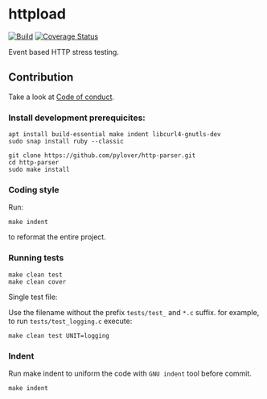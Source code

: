 # httpload

[![Build](https://github.com/dobisel/httpload/actions/workflows/build.yml/badge.svg)](https://github.com/dobisel/httpload/actions/workflows/build.yml)
[![Coverage Status](https://coveralls.io/repos/github/dobisel/httpload/badge.svg)](https://coveralls.io/github/dobisel/httpload)

Event based HTTP stress testing. 


## Contribution

Take a look at [Code of conduct](CODE_OF_CONDUCT.md).


### Install development prerequicites:

```shell
apt install build-essential make indent libcurl4-gnutls-dev
sudo snap install ruby --classic
```

```shell
git clone https://github.com/pylover/http-parser.git
cd http-parser
sudo make install
```

### Coding style

Run:

```shell
make indent
```

to reformat the entire project.

### Running tests

```shell
make clean test
make clean cover
```

Single test file:

Use the filename without the prefix `tests/test_` and `*.c` suffix.
for example, to run `tests/test_logging.c` execute:

```shell
make clean test UNIT=logging
```

### Indent

Run make indent to uniform the code with `GNU indent` tool before commit.

```shell
make indent
```

